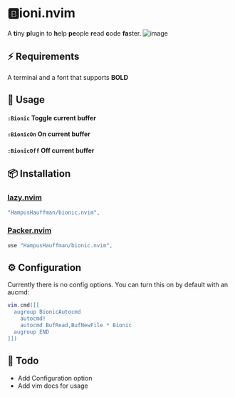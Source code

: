 # **🅱️io**ni.nvim 
A **ti**ny **pl**ugin to **h**elp **pe**ople **r**ead **c**ode **fa**ster.
![image](https://github.com/HampusHauffman/bionic.nvim/assets/3845743/8ebb44af-9a59-43f6-b80a-4ea24c452f1a)
## ⚡️ Requirements
A terminal and a font that supports **BOLD**
## 🚀 Usage
#### `:Bionic` Toggle current buffer
#### `:BionicOn` On current buffer
#### `:BionicOff` Off current buffer

## 📦 Installation
### [lazy.nvim](https://github.com/folke/lazy.nvim)
```lua
"HampusHauffman/bionic.nvim",
```
### [Packer.nvim](https://github.com/wbthomason/packer.nvim)
```lua
use "HampusHauffman/bionic.nvim",
```
## ⚙️ Configuration
Currently there is no config options.
You can turn this on by default with an aucmd:
```lua
vim.cmd([[
  augroup BionicAutocmd
    autocmd!
    autocmd BufRead,BufNewFile * Bionic
  augroup END
]])
```

## 📝 Todo
* Add Configuration option
* Add vim docs for usage
